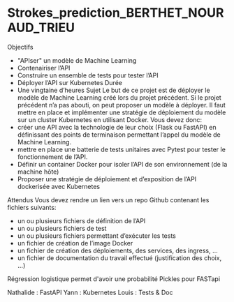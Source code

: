 # Strokes_prediction_BERTHET_NOURAUD_TRIEU

Objectifs
- "APIser" un modèle de Machine Learning
- Contenairiser l’API
- Construire un ensemble de tests pour tester l’API
- Déployer l’API sur Kubernetes
Durée
- Une vingtaine d’heures
Sujet
Le but de ce projet est de déployer le modèle de Machine Learning créé lors du projet précédent. Si le projet précédent n’a pas abouti, on peut proposer un modèle à déployer. Il faut mettre en place et implémenter une stratégie de déploiement du modèle sur un cluster Kubernetes en utilisant Docker.
Vous devez donc:
- créer une API avec la technologie de leur choix (Flask ou FastAPI) en définissant des points de terminaison permettant l’appel du modèle de Machine Learning.
- mettre en place une batterie de tests unitaires avec Pytest pour tester le fonctionnement de l’API.
- Définir un container Docker pour isoler l’API de son environnement (de la machine hôte)
- Proposer une stratégie de déploiement et d’exposition de l’API dockerisée avec Kubernetes

Attendus
Vous devez rendre un lien vers un repo Github contenant les fichiers suivants:
- un ou plusieurs fichiers de définition de l’API
- un ou plusieurs fichiers de test
- un ou plusieurs fichiers permettant d’exécuter les tests
- un fichier de création de l’image Docker
- un fichier de création des déploiements, des services, des ingress, …
- un fichier de documentation du travail effectué (justification des choix, …)

Régression logistique permet d'avoir une probabilité
Pickles pour FASTapi

Nathalide : FastAPI
Yann : Kubernetes
Louis : Tests & Doc
